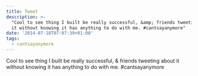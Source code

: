 ```yaml
---
title: Tweet
description: >-
  "Cool to see thing I built be really successful, &amp; friends tweeting about
  it without knowing it has anything to do with me. #cantsayanymore"
date: '2014-07-18T07:07:39+01:00'
tags:
  - cantsayanymore
---
```

Cool to see thing I built be really successful, &amp; friends tweeting about it without knowing it has anything to do with me. #cantsayanymore
